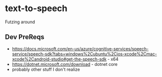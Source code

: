 # text-to-speech

Futzing around

## Dev PreReqs
 - https://docs.microsoft.com/en-us/azure/cognitive-services/speech-service/speech-sdk?tabs=windows%2Cubuntu%2Cios-xcode%2Cmac-xcode%2Candroid-studio#get-the-speech-sdk - x64
 - https://dotnet.microsoft.com/download - dotnet core
 - probably other stuff I don't realize 